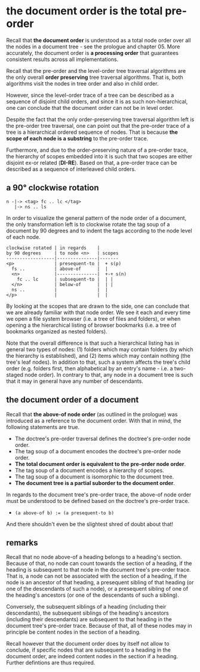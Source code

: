 
<!-- ======================================================================= -->
# the document order is the total pre-order

Recall that **the document order** is understood as a total node order over all
the nodes in a document tree - see the prologue and chapter 05. More accurately,
the document order is **a processing order** that guarantees consistent results
across all implementations.

Recall that the pre-order and the level-order tree traversal algorithms are
the only overall **order preserving** tree traversal algorithms. That is,
both algorithms visit the nodes in tree order and also in child order.

However, since the level-order trace of a tree can be described as a sequence
of disjoint child orders, and since it is as such non-hierarchical, one can
conclude that the document order can not be in level order.

Despite the fact that the only order-preserving tree traversal algorithm left
is the pre-order tree traversal, one can point out that the pre-order trace
of a tree is a hierarchical ordered sequence of nodes. That is because
**the scope of each node is a substring** to the pre-order trace.

Furthermore, and due to the order-preserving nature of a pre-order trace,
the hierarchy of scopes embedded into it is such that two scopes are either
disjoint ex-or related (**DI-RE**). Based on that, a pre-order trace can be
described as a sequence of interleaved child orders.

<!-- ======================================================================= -->
## a 90° clockwise rotation

```
n -|-> <tag> fc .. lc </tag>
   |-> ns .. ls
```

In order to visualize the general pattern of the node order of a document, the
only transformation left is to clockwise rotate the tag soup of a document by
90 degrees and to indent the tags according to the node level of each node.

```
clockwise rotated | in regards    |
by 90 degrees     | to node <n>   | scopes
------------------|---------------|-------
<p>               | presequent-to |  + s(p)
  fs ..           | above-of      |  |
  <n>             |---------------|  +-+ s(n)
    fc .. lc      | subsequent-to |  | |
  </n>            | below-of      |  | |
  ns ..           |               |  |
</p>              |               |  |
```

By looking at the scopes that are drawn to the side, one can conclude that we
are already familiar with that node order. We see it each and every time we
open a file system browser (i.e. a tree of files and folders), or when opening
a the hierarchical listing of browser bookmarks (i.e. a tree of bookmarks
organized as nested folders).

Note that the overall difference is that such a hierarchical listing has in
general two types of nodes: (1) folders which may contain folders (by which
the hierarchy is established), and (2) items which may contain nothing (the
tree's leaf nodes). In addition to that, such a system affects the tree's
child order (e.g. folders first, then alphabetical by an entry's name - i.e.
a two-staged node order). In contrary to that, any node in a document tree
is such that it may in general have any number of descendants.

<!-- ======================================================================= -->
## the document order of a document

Recall that **the above-of node order** (as outlined in the prologue) was
introduced as a reference to the document order. With that in mind, the
following statements are true.

* The doctree's pre-order traversal defines the doctree's pre-order node order.
* The tag soup of a document encodes the doctree's pre-order node order.
* **The total document order is equivalent to the pre-order node order**.
* The tag soup of a document encodes a hierarchy of scopes.
* The tag soup of a document is isomorphic to the document tree.
* **The document tree is a partial suborder to the document order**.

In regards to the document tree's pre-order trace, the above-of node order
must be understood to be defined based on the doctree's pre-order trace.

* `(a above-of b) := (a presequent-to b)`

And there shouldn't even be the slightest shred of doubt about that!

<!-- ======================================================================= -->
## remarks

Recall that no node above-of a heading belongs to a heading's section. Because
of that, no node can count towards the section of a heading, if the heading is
subsequent to that node in the document tree's pre-order trace. That is, a node
can not be associated with the section of a heading, if the node is an ancestor
of that heading, a presequent sibling of that heading (or one of the descendants
of such a node), or a presequent sibling of one of the heading's ancestors (or
one of the descendants of such a sibling).

Conversely, the subsequent siblings of a heading (including their descendants),
the subsequent siblings of the heading's ancestors (including their descendants)
are subsequent to that heading in the document tree's pre-order trace. Because
of that, all of these nodes may in principle be content nodes in the section of
a heading.

Recall however that the document order does by itself not allow to conclude,
if specific nodes that are subsequent to a heading in the document order, are
indeed content nodes in the section if a heading. Further defintions are thus
required.
